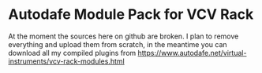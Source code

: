 # Autodafe Module Pack for VCV Rack

At the moment the sources here on github are broken. I plan to remove everything and upload them from scratch, in the meantime you can download all my compiled plugins from https://www.autodafe.net/virtual-instruments/vcv-rack-modules.html

